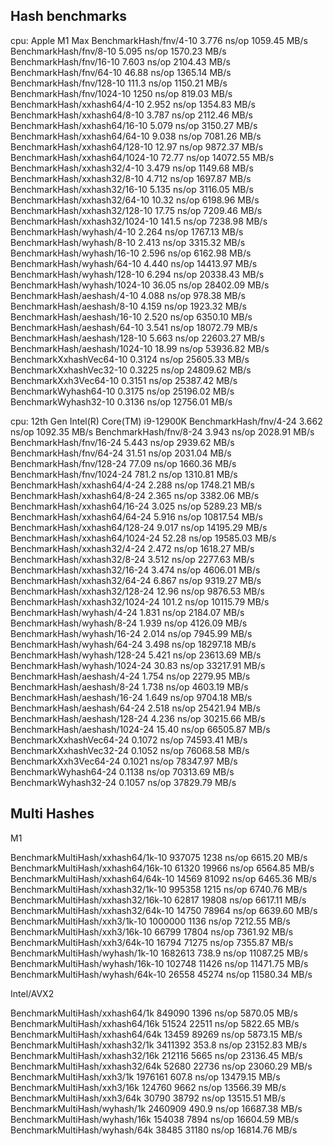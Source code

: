 ## Hash benchmarks

cpu: Apple M1 Max
BenchmarkHash/fnv/4-10                 3.776 ns/op       1059.45 MB/s
BenchmarkHash/fnv/8-10                 5.095 ns/op       1570.23 MB/s
BenchmarkHash/fnv/16-10                7.603 ns/op       2104.43 MB/s
BenchmarkHash/fnv/64-10               46.88 ns/op        1365.14 MB/s
BenchmarkHash/fnv/128-10             111.3 ns/op         1150.21 MB/s
BenchmarkHash/fnv/1024-10           1250 ns/op            819.03 MB/s
BenchmarkHash/xxhash64/4-10            2.952 ns/op       1354.83 MB/s
BenchmarkHash/xxhash64/8-10            3.787 ns/op       2112.46 MB/s
BenchmarkHash/xxhash64/16-10           5.079 ns/op       3150.27 MB/s
BenchmarkHash/xxhash64/64-10           9.038 ns/op       7081.26 MB/s
BenchmarkHash/xxhash64/128-10         12.97 ns/op        9872.37 MB/s
BenchmarkHash/xxhash64/1024-10        72.77 ns/op       14072.55 MB/s
BenchmarkHash/xxhash32/4-10            3.479 ns/op       1149.68 MB/s
BenchmarkHash/xxhash32/8-10            4.712 ns/op       1697.87 MB/s
BenchmarkHash/xxhash32/16-10           5.135 ns/op       3116.05 MB/s
BenchmarkHash/xxhash32/64-10          10.32 ns/op        6198.96 MB/s
BenchmarkHash/xxhash32/128-10         17.75 ns/op        7209.46 MB/s
BenchmarkHash/xxhash32/1024-10       141.5 ns/op         7238.98 MB/s
BenchmarkHash/wyhash/4-10              2.264 ns/op       1767.13 MB/s
BenchmarkHash/wyhash/8-10              2.413 ns/op       3315.32 MB/s
BenchmarkHash/wyhash/16-10             2.596 ns/op       6162.98 MB/s
BenchmarkHash/wyhash/64-10             4.440 ns/op      14413.97 MB/s
BenchmarkHash/wyhash/128-10            6.294 ns/op      20338.43 MB/s
BenchmarkHash/wyhash/1024-10          36.05 ns/op       28402.09 MB/s
BenchmarkHash/aeshash/4-10             4.088 ns/op        978.38 MB/s
BenchmarkHash/aeshash/8-10             4.159 ns/op       1923.32 MB/s
BenchmarkHash/aeshash/16-10            2.520 ns/op       6350.10 MB/s
BenchmarkHash/aeshash/64-10            3.541 ns/op      18072.79 MB/s
BenchmarkHash/aeshash/128-10           5.663 ns/op      22603.27 MB/s
BenchmarkHash/aeshash/1024-10         18.99 ns/op       53936.82 MB/s
BenchmarkXxhashVec64-10                0.3124 ns/op     25605.33 MB/s
BenchmarkXxhashVec32-10                0.3225 ns/op     24809.62 MB/s
BenchmarkXxh3Vec64-10                  0.3151 ns/op     25387.42 MB/s
BenchmarkWyhash64-10                   0.3175 ns/op     25196.02 MB/s
BenchmarkWyhash32-10                   0.3136 ns/op     12756.01 MB/s

cpu: 12th Gen Intel(R) Core(TM) i9-12900K
BenchmarkHash/fnv/4-24              3.662 ns/op       1092.35 MB/s
BenchmarkHash/fnv/8-24              3.943 ns/op       2028.91 MB/s
BenchmarkHash/fnv/16-24             5.443 ns/op       2939.62 MB/s
BenchmarkHash/fnv/64-24             31.51 ns/op       2031.04 MB/s
BenchmarkHash/fnv/128-24            77.09 ns/op       1660.36 MB/s
BenchmarkHash/fnv/1024-24           781.2 ns/op       1310.81 MB/s
BenchmarkHash/xxhash64/4-24         2.288 ns/op       1748.21 MB/s
BenchmarkHash/xxhash64/8-24         2.365 ns/op       3382.06 MB/s
BenchmarkHash/xxhash64/16-24        3.025 ns/op       5289.23 MB/s
BenchmarkHash/xxhash64/64-24        5.916 ns/op      10817.54 MB/s
BenchmarkHash/xxhash64/128-24       9.017 ns/op      14195.29 MB/s
BenchmarkHash/xxhash64/1024-24      52.28 ns/op      19585.03 MB/s
BenchmarkHash/xxhash32/4-24         2.472 ns/op       1618.27 MB/s
BenchmarkHash/xxhash32/8-24         3.512 ns/op       2277.63 MB/s
BenchmarkHash/xxhash32/16-24        3.474 ns/op       4606.01 MB/s
BenchmarkHash/xxhash32/64-24        6.867 ns/op       9319.27 MB/s
BenchmarkHash/xxhash32/128-24       12.96 ns/op       9876.53 MB/s
BenchmarkHash/xxhash32/1024-24      101.2 ns/op      10115.79 MB/s
BenchmarkHash/wyhash/4-24           1.831 ns/op       2184.07 MB/s
BenchmarkHash/wyhash/8-24           1.939 ns/op       4126.09 MB/s
BenchmarkHash/wyhash/16-24          2.014 ns/op       7945.99 MB/s
BenchmarkHash/wyhash/64-24          3.498 ns/op      18297.18 MB/s
BenchmarkHash/wyhash/128-24         5.421 ns/op      23613.69 MB/s
BenchmarkHash/wyhash/1024-24        30.83 ns/op      33217.91 MB/s
BenchmarkHash/aeshash/4-24          1.754 ns/op       2279.95 MB/s
BenchmarkHash/aeshash/8-24          1.738 ns/op       4603.19 MB/s
BenchmarkHash/aeshash/16-24         1.649 ns/op       9704.18 MB/s
BenchmarkHash/aeshash/64-24         2.518 ns/op      25421.94 MB/s
BenchmarkHash/aeshash/128-24        4.236 ns/op      30215.66 MB/s
BenchmarkHash/aeshash/1024-24       15.40 ns/op      66505.87 MB/s
BenchmarkXxhashVec64-24             0.1072 ns/op     74593.41 MB/s
BenchmarkXxhashVec32-24             0.1052 ns/op     76068.58 MB/s
BenchmarkXxh3Vec64-24               0.1021 ns/op     78347.97 MB/s
BenchmarkWyhash64-24                0.1138 ns/op     70313.69 MB/s
BenchmarkWyhash32-24                0.1057 ns/op     37829.79 MB/s

## Multi Hashes

M1

BenchmarkMultiHash/xxhash64/1k-10         937075          1238 ns/op    6615.20 MB/s
BenchmarkMultiHash/xxhash64/16k-10         61320         19966 ns/op    6564.85 MB/s
BenchmarkMultiHash/xxhash64/64k-10         14569         81092 ns/op    6465.36 MB/s
BenchmarkMultiHash/xxhash32/1k-10         995358          1215 ns/op    6740.76 MB/s
BenchmarkMultiHash/xxhash32/16k-10         62817         19808 ns/op    6617.11 MB/s
BenchmarkMultiHash/xxhash32/64k-10         14750         78964 ns/op    6639.60 MB/s
BenchmarkMultiHash/xxh3/1k-10            1000000          1136 ns/op    7212.55 MB/s
BenchmarkMultiHash/xxh3/16k-10             66799         17804 ns/op    7361.92 MB/s
BenchmarkMultiHash/xxh3/64k-10             16794         71275 ns/op    7355.87 MB/s
BenchmarkMultiHash/wyhash/1k-10          1682613           738.9 ns/op  11087.25 MB/s
BenchmarkMultiHash/wyhash/16k-10          102748         11426 ns/op    11471.75 MB/s
BenchmarkMultiHash/wyhash/64k-10           26558         45274 ns/op    11580.34 MB/s

Intel/AVX2

BenchmarkMultiHash/xxhash64/1k            849090          1396 ns/op    5870.05 MB/s
BenchmarkMultiHash/xxhash64/16k            51524         22511 ns/op    5822.65 MB/s
BenchmarkMultiHash/xxhash64/64k            13459         89269 ns/op    5873.15 MB/s
BenchmarkMultiHash/xxhash32/1k           3411392           353.8 ns/op  23152.83 MB/s
BenchmarkMultiHash/xxhash32/16k           212116          5665 ns/op    23136.45 MB/s
BenchmarkMultiHash/xxhash32/64k            52680         22736 ns/op    23060.29 MB/s
BenchmarkMultiHash/xxh3/1k               1976161           607.8 ns/op  13479.15 MB/s
BenchmarkMultiHash/xxh3/16k               124760          9662 ns/op    13566.39 MB/s
BenchmarkMultiHash/xxh3/64k                30790         38792 ns/op    13515.51 MB/s
BenchmarkMultiHash/wyhash/1k             2460909           490.9 ns/op  16687.38 MB/s
BenchmarkMultiHash/wyhash/16k             154038          7894 ns/op    16604.59 MB/s
BenchmarkMultiHash/wyhash/64k              38485         31180 ns/op    16814.76 MB/s